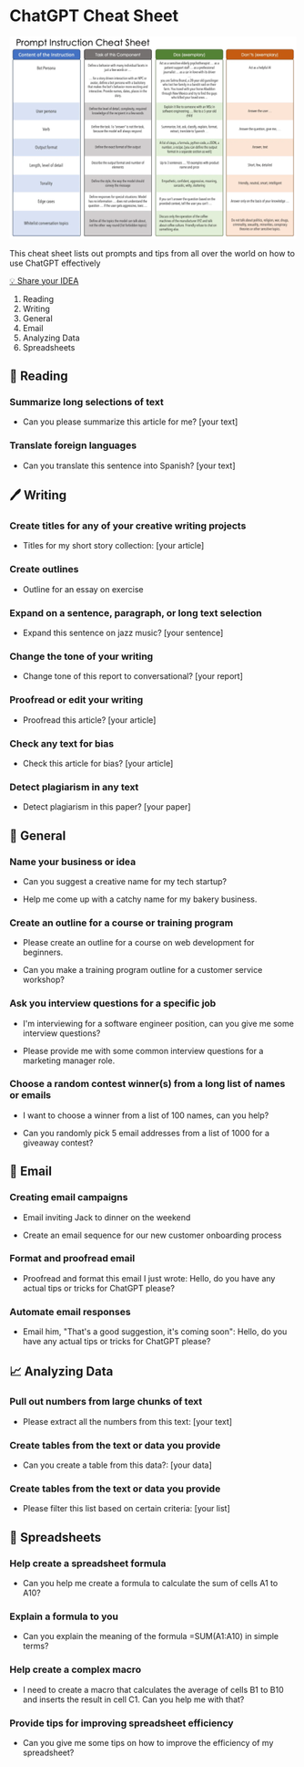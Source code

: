 # ChatGPT Cheat Sheet

![](https://github.com/adamlimh/azurechat/blob/main/images/prompt_cheat.png?raw=true)

This cheat sheet lists out prompts and tips from all over the world on how to use ChatGPT effectively

[💡 Share your IDEA](https://forms.office.com/Pages/ResponsePage.aspx?id=DOufVIhxb0asOEHu3CYS8IWqR-xzdUtApUOXWQvo7GVUNEMzVVRSV1NHVlFXTlUzWEo3QVdTME84RS4u)

1. Reading
1. Writing
1. General
1. Email
1. Analyzing Data
1. Spreadsheets
   
## 📕 Reading

### Summarize long selections of text

- Can you please summarize this article for me? [your text]
  
### Translate foreign languages

- Can you translate this sentence into Spanish? [your text]

## 🖊️ Writing

### Create titles for any of your creative writing projects

- Titles for my short story collection: [your article]

### Create outlines

- Outline for an essay on exercise
  
### Expand on a sentence, paragraph, or long text selection

- Expand this sentence on jazz music? [your sentence]

### Change the tone of your writing

- Change tone of this report to conversational? [your report]

### Proofread or edit your writing

- Proofread this article? [your article]

### Check any text for bias

- Check this article for bias? [your article]

### Detect plagiarism in any text

- Detect plagiarism in this paper? [your paper]

## 💬 General

### Name your business or idea

- Can you suggest a creative name for my tech startup?

- Help me come up with a catchy name for my bakery business.
  
### Create an outline for a course or training program

- Please create an outline for a course on web development for beginners.

- Can you make a training program outline for a customer service workshop?

### Ask you interview questions for a specific job

- I'm interviewing for a software engineer position, can you give me some interview questions?

- Please provide me with some common interview questions for a marketing manager role.

### Choose a random contest winner(s) from a long list of names or emails

- I want to choose a winner from a list of 100 names, can you help?

- Can you randomly pick 5 email addresses from a list of 1000 for a giveaway contest?

## 📧 Email

### Creating email campaigns

- Email inviting Jack to dinner on the weekend

- Create an email sequence for our new customer onboarding process

### Format and proofread email

- Proofread and format this email I just wrote:
Hello, do you have any actual tips or tricks for ChatGPT please?

### Automate email responses

- Email him, "That's a good suggestion, it's coming soon": 
Hello, do you have any actual tips or tricks for ChatGPT please?

## 📈 Analyzing Data

### Pull out numbers from large chunks of text

- Please extract all the numbers from this text: [your text]

### Create tables from the text or data you provide

- Can you create a table from this data?: [your data]

### Create tables from the text or data you provide

- Please filter this list based on certain criteria: [your list]

## 🔢 Spreadsheets

### Help create a spreadsheet formula

- Can you help me create a formula to calculate the sum of cells A1 to A10?

### Explain a formula to you

- Can you explain the meaning of the formula =SUM(A1:A10) in simple terms?

### Help create a complex macro

- I need to create a macro that calculates the average of cells B1 to B10 and inserts the result in cell C1. Can you help me with that?

### Provide tips for improving spreadsheet efficiency

- Can you give me some tips on how to improve the efficiency of my spreadsheet?

  
